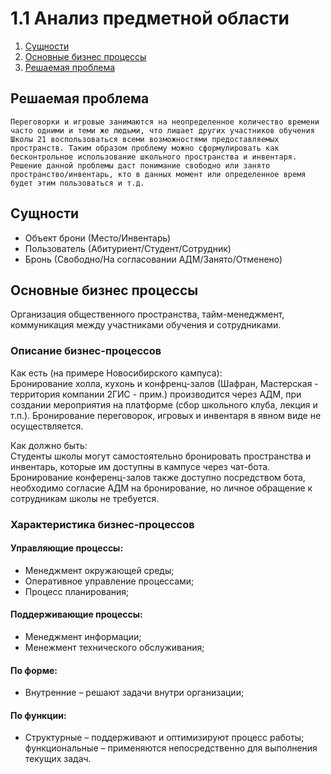 # 1.1 Анализ предметной области

1. [Сущности](#сущности)
2. [Основные бизнес процессы](#основные-бизнес-процессы)
3. [Решаемая проблема](#решаемая-проблема)

## Решаемая проблема

    Переговорки и игровые занимаются на неопределенное количество времени часто одними и теми же людьми, что лишает других участников обучения Школы 21 воспользоваться всеми возможностями предоставляемых пространств. Таким образом проблему можно сформулировать как бесконтрольное использование школьного пространства и инвентаря.
    Решение данной проблемы даст понимание свободно или занято пространство/инвентарь, кто в данных момент или определенное время будет этим пользоваться и т.д.

## Сущности

* Объект брони (Место/Инвентарь)
* Пользователь (Абитуриент/Студент/Сотрудник)
* Бронь (Свободно/На согласовании АДМ/Занято/Отменено)

## Основные бизнес процессы

Организация общественного пространства, тайм-менеджмент, коммуникация между участниками обучения и сотрудниками.

### Описание бизнес-процессов
Как есть (на примере Новосибирского кампуса): \
Бронирование холла, кухонь и конфренц-залов (Шафран, Мастерская - территория компании 2ГИС - прим.) производится через АДМ, при создании мероприятия на платформе (сбор школьного клуба, лекция и т.п.). Бронирование переговорок, игровых и инвентаря в явном виде не осуществляется.

Как должно быть: \
Студенты школы могут самостоятельно бронировать пространства и инвентарь, которые им доступны в кампусе через чат-бота. Бронирование конференц-залов также доступно посредством бота, необходимо согласие АДМ на бронирование, но личное обращение к сотрудникам школы не требуется.

### Характеристика бизнес-процессов
#### Управляющие процессы:
- Менеджмент окружающей среды;
- Оперативное управление процессами;
- Процесс планирования;
#### Поддерживающие процессы:
- Менеджмент информации;
- Менежмент технического обслуживания;
#### По форме:
- Внутренние – решают задачи внутри организации;
#### По функции:
- Структурные – поддерживают и оптимизируют процесс работы;
функциональные – применяются непосредственно для выполнения текущих задач.
